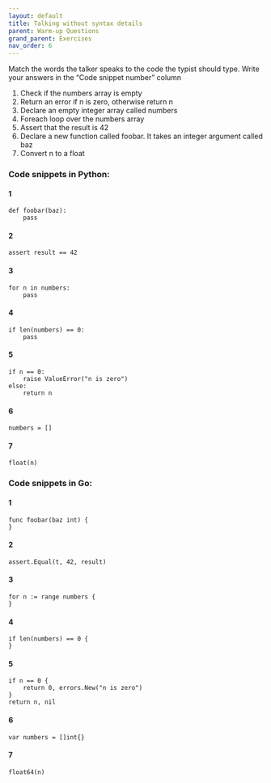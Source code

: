 ```yaml
---
layout: default
title: Talking without syntax details
parent: Warm-up Questions
grand_parent: Exercises
nav_order: 6
---
```


Match the words the talker speaks to the code the typist should type. Write your answers in the “Code snippet number” column


1. Check if the numbers array is empty
2. Return an error if n is zero, otherwise return n
3. Declare an empty integer array called numbers
4. Foreach loop over the numbers array
5. Assert that the result is 42
6. Declare a new function called foobar. It takes an integer argument called baz
7. Convert n to a float

### Code snippets in Python:

#### 1
	def foobar(baz):
    	pass

#### 2

	assert result == 42

#### 3
	for n in numbers:
    	pass

#### 4

	if len(numbers) == 0:
    	pass

#### 5
	if n == 0:
    	raise ValueError("n is zero")
	else:
    	return n

#### 6
	numbers = []

#### 7
	float(n)


### Code snippets in Go:

#### 1
	func foobar(baz int) {
	}

#### 2
	assert.Equal(t, 42, result)

#### 3
	for n := range numbers {
	}

#### 4
	if len(numbers) == 0 {
	}


#### 5
	if n == 0 {
	    return 0, errors.New("n is zero")
	}
	return n, nil

#### 6 
	var numbers = []int{}

#### 7 
	float64(n)
